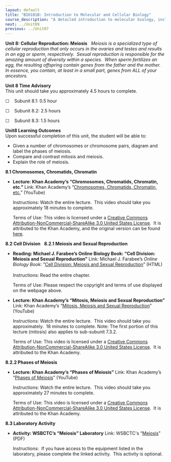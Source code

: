 ```yaml
---
layout: default
title: "BIO101B: Introduction to Molecular and Cellular Biology"
course_description: "A detailed introduction to molecular biology, including proteins, carbohydrates, lipids, and nucleic acids, water, and other compounds that make up the cell. Particular emphasis is placed on the cell membrane, mitosis and meiosis, genetics and gene expression, transcription and translation, and cellular metabolism."
next: ../Unit09
previous: ../Unit07
---
```

**Unit 8: Cellular Reproduction: Meiosis** <span id="8"></span> 
*Meiosis is a specialized type of cellular reproduction that only occurs
in the ovaries and testes and results in an egg or sperm, respectively. 
Sexual reproduction is responsible for the amazing amount of diversity
within a species.  When sperm fertilizes an egg, the resulting offspring
contain genes from the father and the mother.  In essence, you contain,
at least in a small part, genes from ALL of your ancestors.*

**Unit 8 Time Advisory**  
This unit should take you approximately 4.5 hours to complete.  
  
 ☐    Subunit 8.1: 0.5 hour  
  
 ☐    Subunit 8.2: 2.5 hours  
  
 ☐    Subunit 8.3: 1.5 hours

**Unit8 Learning Outcomes**  
Upon successful completion of this unit, the student will be able to:  
-   Given a number of chromosomes or chromosome pairs, diagram and label
    the phases of meiosis.
-   Compare and contrast mitosis and meiosis.
-   Explain the role of meiosis.

**8.1 Chromosomes, Chromatids, Chromatin** <span id="8.1"></span> 
-   **Lecture: Khan Academy’s “Chromosomes, Chromatids, Chromatin,
    etc.”**
    Link: Khan Academy’s “[Chromosomes, Chromatids, Chromatin,
    etc.](https://www.youtube.com/watch?v=s9HPNwXd9fk)” (YouTube)  
      
     Instructions: Watch the entire lecture.  This video should take you
    approximately 18 minutes to complete.  
      
     Terms of Use: This video is licensed under a [Creative Commons
    Attribution-NonCommercial-ShareAlike 3.0 United States
    License](http://creativecommons.org/licenses/by-nc-nd/3.0/).  It is
    attributed to the Khan Academy, and the original version can be
    found
    [here](https://www.khanacademy.org/science/biology/cell-division/v/chromosomes-chromatids-chromatin-etc).

**8.2 Cell Division** <span id="8.2"></span> 
**8.2.1 Meiosis and Sexual Reproduction** <span id="8.2.1"></span> 
-   **Reading: Michael J. Farabee’s Online Biology Book: “Cell Division:
    Meiosis and Sexual Reproduction”**
    Link: Michael J. Farabee’s *Online Biology Book*: “[Cell Division:
    Meiosis and Sexual
    Reproduction](http://www.emc.maricopa.edu/faculty/farabee/biobk/BioBookmeiosis.html)”
    (HTML)  
        
     Instructions: Read the entire chapter.   
      
     Terms of Use: Please respect the copyright and terms of use
    displayed on the webpage above.

-   **Lecture: Khan Academy’s “Mitosis, Meiosis and Sexual
    Reproduction”**
    Link: Khan Academy’s “[Mitosis, Meiosis and Sexual
    Reproduction](https://www.youtube.com/watch?v=kaSIjIzAtYA)”
    (YouTube)  
      
     Instructions: Watch the entire lecture.  This video should take you
    approximately.  18 minutes to complete. Note: The first portion of
    this lecture (mitosis) also applies to sub-subunit 7.3.2.  
      
     Terms of Use: This video is licensed under a [Creative Commons
    Attribution-NonCommercial-ShareAlike 3.0 United States
    License](http://creativecommons.org/licenses/by-nc-nd/3.0/).  It is
    attributed to the Khan Academy.

**8.2.2 Phases of Meiosis** <span id="8.2.2"></span> 
-   **Lecture: Khan Academy’s “Phases of Meiosis”**
    Link: Khan Academy’s “[Phases of
    Meiosis](http://www.khanacademy.org/video/phases-of-meiosis?playlist=Biology)”
    (YouTube)  
      
     Instructions: Watch the entire lecture.  This video should take you
    approximately 27 minutes to complete.  
      
     Terms of Use: This video is licensed under a [Creative Commons
    Attribution-NonCommercial-ShareAlike 3.0 United States
    License](http://creativecommons.org/licenses/by-nc-nd/3.0/).  It is
    attributed to the Khan Academy.

**8.3 Laboratory Activity** <span id="8.3"></span> 
-   **Activity: WSBCTC’s “Meiosis” Laboratory**
    Link: WSBCTC's
    “[Meiosis](http://www.saylor.org/site/wp-content/uploads/2011/09/BIO101B-8.3-WSBCTC-Meiosis1.pdf)”
    (PDF)  
      
     Instructions:  If you have access to the equipment listed in the
    laboratory, please complete the linked activity.  This activity is
    optional.


